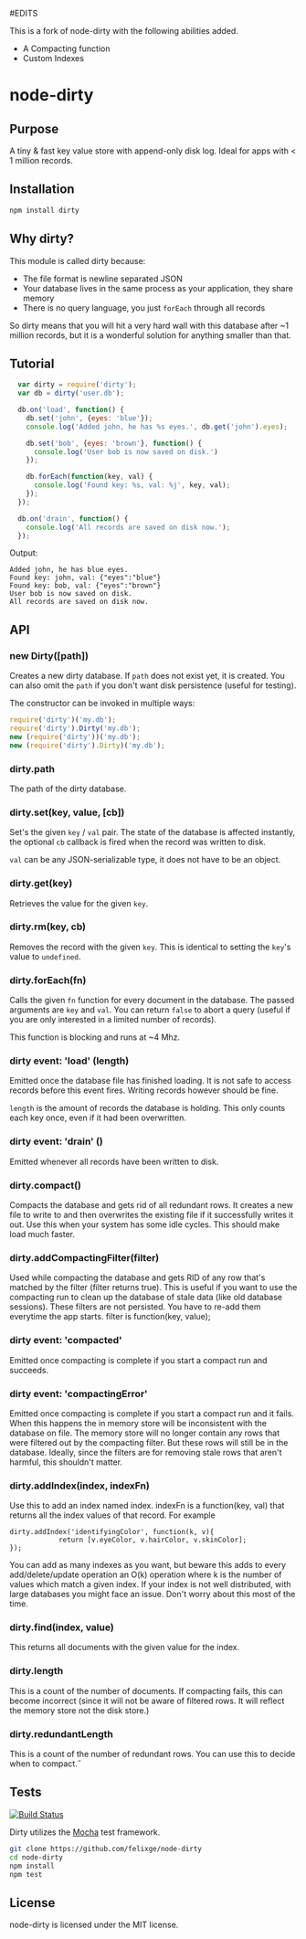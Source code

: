 #EDITS

This is a fork of node-dirty with the following abilities added.

* A Compacting function
* Custom Indexes

# node-dirty

## Purpose

A tiny & fast key value store with append-only disk log. Ideal for apps with < 1 million records.

## Installation

```bash
npm install dirty
```

## Why dirty?

This module is called dirty because:

* The file format is newline separated JSON
* Your database lives in the same process as your application, they share memory
* There is no query language, you just `forEach` through all records

So dirty means that you will hit a very hard wall with this database after ~1 million records,
but it is a wonderful solution for anything smaller than that.

## Tutorial

```javascript
  var dirty = require('dirty');
  var db = dirty('user.db');

  db.on('load', function() {
    db.set('john', {eyes: 'blue'});
    console.log('Added john, he has %s eyes.', db.get('john').eyes);

    db.set('bob', {eyes: 'brown'}, function() {
      console.log('User bob is now saved on disk.')
    });

    db.forEach(function(key, val) {
      console.log('Found key: %s, val: %j', key, val);
    });
  });

  db.on('drain', function() {
    console.log('All records are saved on disk now.');
  });
```
Output:

    Added john, he has blue eyes.
    Found key: john, val: {"eyes":"blue"}
    Found key: bob, val: {"eyes":"brown"}
    User bob is now saved on disk.
    All records are saved on disk now.

## API

### new Dirty([path])

Creates a new dirty database. If `path` does not exist yet, it is created. You
can also omit the `path` if you don't want disk persistence (useful for testing).

The constructor can be invoked in multiple ways:

```javascript
require('dirty')('my.db');
require('dirty').Dirty('my.db');
new (require('dirty'))('my.db');
new (require('dirty').Dirty)('my.db');
```
### dirty.path

The path of the dirty database.

### dirty.set(key, value, [cb])

Set's the given `key` / `val` pair. The state of the database is affected instantly,
the optional `cb` callback is fired when the record was written to disk.

`val` can be any JSON-serializable type, it does not have to be an object.

### dirty.get(key)

Retrieves the value for the given `key`.

### dirty.rm(key, cb)

Removes the record with the given `key`. This is identical to setting the `key`'s value
to `undefined`.

### dirty.forEach(fn)

Calls the given `fn` function for every document in the database. The passed
arguments are `key` and `val`. You can return `false` to abort a query (useful
if you are only interested in a limited number of records).

This function is blocking and runs at ~4 Mhz.

### dirty event: 'load' (length)

Emitted once the database file has finished loading. It is not safe to access
records before this event fires. Writing records however should be fine.

`length` is the amount of records the database is holding. This only counts each
key once, even if it had been overwritten.

### dirty event: 'drain' ()

Emitted whenever all records have been written to disk.

### dirty.compact()

Compacts the database and gets rid of all redundant rows. It creates a new file to write to and then overwrites the existing file if it successfully writes it out. Use this when your system has some idle cycles. This should make load much faster.

### dirty.addCompactingFilter(filter)

Used while compacting the database and gets RID of any row that's matched by the filter (filter returns true). This is useful if you want to use the compacting run to clean up the database of stale data (like old database sessions). These filters are not persisted. You have to re-add them everytime the app starts.
filter is function(key, value);

### dirty event: 'compacted'

Emitted once compacting is complete if you start a compact run and succeeds.

### dirty event: 'compactingError'

Emitted once compacting is complete if you start a compact run and it fails. When this happens the in memory store will be inconsistent with the database on file. The memory store will no longer contain any rows that were filtered out by the compacting filter. But these rows will still be in the database. Ideally, since the filters are for removing stale rows that aren't harmful, this shouldn't matter.

### dirty.addIndex(index, indexFn)

Use this to add an index named index. indexFn is a function(key, val) that returns all the index values of that record. For example

    dirty.addIndex('identifyingColor', function(k, v){
				return [v.eyeColor, v.hairColor, v.skinColor];
    });

You can add as many indexes as you want, but beware this adds to every add/delete/update operation an O(k) operation where k is the number of values which match a given index. If your index is not well distributed, with large databases you might face an issue. Don't worry about this most of the time.


### dirty.find(index, value)

This returns all documents with the given value for the index.

### dirty.length

This is a count of the number of documents. If compacting fails, this can become incorrect (since it will not be aware of filtered rows. It will reflect the memory store not the disk store.)

### dirty.redundantLength

This is a count of the number of redundant rows. You can use this to decide when to compact.˝


## Tests

[![Build Status](https://travis-ci.org/felixge/node-dirty.png)](https://travis-ci.org/felixge/node-dirty)

Dirty utilizes the [Mocha](http://visionmedia.github.com/mocha/) test framework.

```bash
git clone https://github.com/felixge/node-dirty
cd node-dirty
npm install
npm test
```

## License

node-dirty is licensed under the MIT license.

